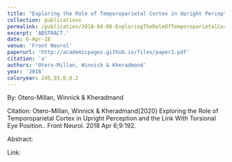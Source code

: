 ```yaml
---
title: "Exploring the Role of Temporoparietal Cortex in Upright Perception and the Link With Torsional Eye Position."
collection: publications
permalink: /publication/2018-04-06-ExploringTheRoleOfTemporoparietalCortexInUprightPerceptionAndTh
excerpt: 'ABSTRACT.'
date: 6-Apr-18
venue: 'Front Neurol'
paperurl: 'http://academicpages.github.io/files/paper1.pdf'
citation: 'a'
authors: 'Otero-Millan, Winnick & Kheradmand'
year: '2018'
coloryear: 245,93,0,0.2
---
```


By: Otero-Millan, Winnick & Kheradmand

Citation: Otero-Millan, Winnick & Kheradmand(2020) Exploring the Role of Temporoparietal Cortex in Upright Perception and the Link With Torsional Eye Position.. Front Neurol. 2018 Apr 6;9:192. 

Abstract: 

Link: 
